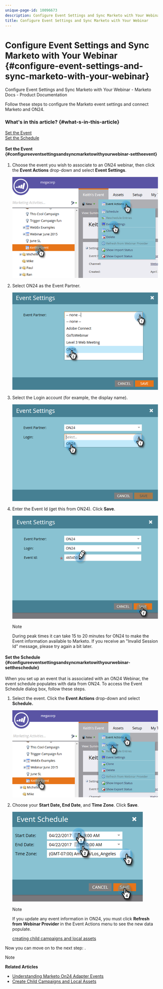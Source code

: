 ```yaml
---
unique-page-id: 10096673
description: Configure Event Settings and Sync Marketo with Your Webinar - Marketo Docs - Product Documentation
title: Configure Event Settings and Sync Marketo with Your Webinar
---
```


# Configure Event Settings and Sync Marketo with Your Webinar {#configure-event-settings-and-sync-marketo-with-your-webinar}

Configure Event Settings and Sync Marketo with Your Webinar - Marketo Docs - Product Documentation

Follow these steps to configure the Marketo event settings and connect Marketo and ON24.

### What's in this article? {#what-s-in-this-article}

[Set the Event](#configureeventsettingsandsyncmarketowithyourwebinar-settheevent)  
[Set the Schedule](#configureeventsettingsandsyncmarketowithyourwebinar-settheschedule)

#### Set the Event {#configureeventsettingsandsyncmarketowithyourwebinar-settheevent}

1. Choose the event you wish to associate to an ON24 webinar, then click the **Event Actions** drop-down and select **Event Settings**.

   ![](assets/one.png)

1. Select ON24 as the Event Partner.

   ![](assets/two.png)

1. Select the Login account (for example, the display name).

   ![](assets/three.png)

1. Enter the Event Id (get this from ON24). Click **Save**.

   ![](assets/four.png)

   >[!NOTE]
   >
   >During peak times it can take 15 to 20 minutes for ON24 to make the Event information available to Marketo. If you receive an "Invalid Session Id" message, please try again a bit later.

#### Set the Schedule {#configureeventsettingsandsyncmarketowithyourwebinar-settheschedule}

When you set up an event that is associated with an ON24 Webinar, the event schedule populates with data from ON24. To access the Event Schedule dialog box, follow these steps.

1. Select the event. Click the **Event Actions** drop-down and select **Schedule.**

   ![](assets/five.png)

1. Choose your **Start Date, End Date**, and **Time Zone**. Click **Save**.

   ![](assets/six-1.png)

   >[!NOTE]
   >
   >If you update any event information in ON24, you must click **Refresh from Webinar Provider** in the Event Actions menu to see the new data populate.

   [creating child campaigns and local assets](create-child-campaigns-and-local-assets.md)

Now you can move on to the next step: . 

>[!NOTE]
>
>**Related Articles**
>
>* [Understanding Marketo On24 Adapter Events](understanding-marketo-on24-adapter-events.md)
>* [Create Child Campaigns and Local Assets](create-child-campaigns-and-local-assets.md)
>

